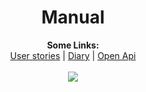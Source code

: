 
<h1 align="center" text="bold">Manual</h1>

<p align="center">
  <b>Some Links:</b><br>
  <a href="https://github.com/PGBFDH18/project-3-ludo-web-app-hackerman_web_page/blob/Aprove-or-die-2/docs/UserStories.md">User stories</a> |
  <a href="#">Diary</a> |
  <a href="#">Open Api</a>
  <br><br>
  <img src="http://s.4cdn.org/image/title/105.gif">
</p>
